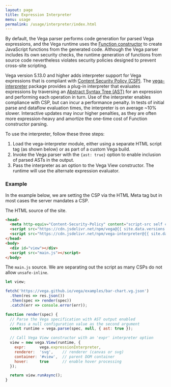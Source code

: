 ```yaml
---
layout: page
title: Expression Interpreter
menu: usage
permalink: /usage/interpreter/index.html
---
```


By default, the Vega parser performs code generation for parsed Vega expressions, and the Vega runtime uses the [Function constructor](https://developer.mozilla.org/en-US/docs/Web/JavaScript/Reference/Global_Objects/Function/Function) to create JavaScript functions from the generated code. Although the Vega parser includes its own security checks, the runtime generation of functions from source code nevertheless violates security policies designed to prevent cross-site scripting.

Vega version 5.13.0 and higher adds interpreter support for Vega expressions that is compliant with [Content Security Policy (CSP)](https://developer.mozilla.org/en-US/docs/Web/HTTP/CSP). The [vega-interpreter](https://github.com/vega/vega/blob/master/packages/vega-interpreter/) package provides a plug-in interpreter that evaluates expressions by traversing an [Abstract Syntax Tree (AST)](https://en.wikipedia.org/wiki/Abstract_syntax_tree) for an expression and performing each operation in turn. Use of the interpreter enables compliance with CSP, but can incur a performance penalty. In tests of initial parse and dataflow evaluation times, the interpreter is on average ~10% slower. Interactive updates may incur higher penalties, as they are often more expression-heavy and amortize the one-time cost of Function constructor parsing.

To use the interpreter, follow these three steps:

1. Load the vega-interpreter module, either using a separate HTML script tag (as shown below) or as part of a custom Vega build.
2. Invoke the Vega parser with the `{ast: true}` option to enable inclusion of parsed ASTs in the output.
3. Pass the interpreter as an option to the Vega View constructor. The runtime will use the alternate expression evaluator.

### Example

In the example below, we are setting the CSP via the HTML Meta tag but in most cases the server mandates a CSP. 

The HTML source of the site.

```html
<head>
  <meta http-equiv="Content-Security-Policy" content="script-src self cdn.jsdelivr.net" />
  <script src="https://cdn.jsdelivr.net/npm/vega@{{ site.data.versions.vega }}"></script>
  <script src="https://cdn.jsdelivr.net/npm/vega-interpreter@{{ site.data.versions.interpreter }}"></script>
</head>
<body>
  <div id="view"></div>
  <script src="main.js"></script>
</body>
```

The `main.js` source. We are separating out the script as many CSPs do not allow `unsafe-inline`.

```js
let view;

fetch('https://vega.github.io/vega/examples/bar-chart.vg.json')
  .then(res => res.json())
  .then(spec => render(spec))
  .catch(err => console.error(err));

function render(spec) {
  // Parse the Vega specification with AST output enabled
  // Pass a null configuration value as the second argument
  const runtime = vega.parse(spec, null, { ast: true });

  // Call Vega View constructor with an 'expr' interpreter option
  view = new vega.View(runtime, {
    expr:      vega.expressionInterpreter,
    renderer:  'svg',    // renderer (canvas or svg)
    container: '#view',  // parent DOM container
    hover:     true      // enable hover processing
  });

  return view.runAsync();
}
```
